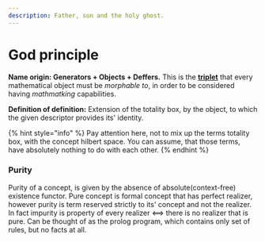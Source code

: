 ```yaml
---
description: Father, son and the holy ghost.
---
```


# God principle

**Name origin: Generators + Objects + Deffers.** This is the [**triplet**](https://en.wikipedia.org/wiki/Triplet) that every mathematical object must be _morphable to_, in order to be considered having _mathmatking_ capabilities.&#x20;

**Definition of definition:** Extension of the totality box, by the object, to which the given descriptor provides its' identity.&#x20;

{% hint style="info" %}
Pay attention here, not to mix up the terms totality box, with the concept hilbert space. You can assume, that those terms, have absolutely nothing to do with each other.
{% endhint %}

### Purity

Purity of a concept, is given by the absence of absolute(context-free) existence functor.  Pure concept is formal concept that has perfect realizer, however purity is term reserved strictly to its' concept and not the realizer. In fact impurity is property of every realizer <==> there is no realizer that is pure. Can be thought of as the prolog program, which contains only set of rules, but no facts at all.
